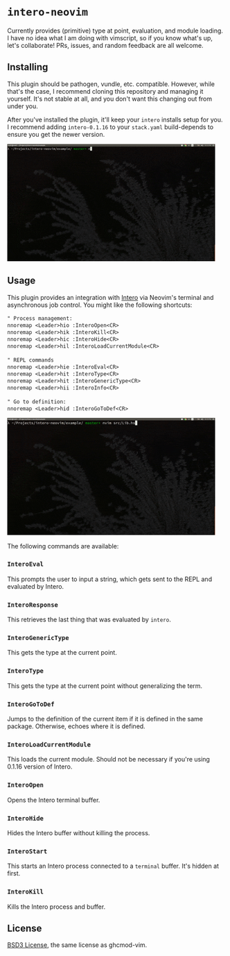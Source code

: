 # `intero-neovim`

Currently provides (primitive) type at point, evaluation, and module loading.
I have no idea what I am doing with vimscript, so if you know what's up, let's
collaborate! PRs, issues, and random feedback are all welcome.

## Installing

This plugin should be pathogen, vundle, etc. compatible. However, while that's
the case, I recommend cloning this repository and managing it yourself. It's
not stable at all, and you don't want this changing out from under you.

After you've installed the plugin, it'll keep your `intero` installs setup for
you. I recommend adding `intero-0.1.16` to your `stack.yaml` build-depends to
ensure you get the newer version.

![Demo of Installation](demo-install-lo.gif)

## Usage

This plugin provides an integration with [Intero](https://github.com/commercialhaskell/intero) via Neovim's terminal and
asynchronous job control. You might like the following shortcuts:

```
" Process management:
nnoremap <Leader>hio :InteroOpen<CR>
nnoremap <Leader>hik :InteroKill<CR>
nnoremap <Leader>hic :InteroHide<CR>
nnoremap <Leader>hil :InteroLoadCurrentModule<CR>

" REPL commands
nnoremap <Leader>hie :InteroEval<CR>
nnoremap <Leader>hit :InteroType<CR>
nnoremap <Leader>hit :InteroGenericType<CR>
nnoremap <Leader>hii :InteroInfo<CR>

" Go to definition:
nnoremap <Leader>hid :InteroGoToDef<CR>
```

![REPL demo](demo-repl-lo.gif)

The following commands are available:

### `InteroEval`

This prompts the user to input a string, which gets sent to the REPL and
evaluated by Intero.

### `InteroResponse`

This retrieves the last thing that was evaluated by `intero`.

### `InteroGenericType`

This gets the type at the current point.

### `InteroType`

This gets the type at the current point without generalizing the term.

### `InteroGoToDef`

Jumps to the definition of the current item if it is defined in the same
package. Otherwise, echoes where it is defined.

### `InteroLoadCurrentModule`

This loads the current module. Should not be necessary if you're using 0.1.16 version of Intero.

### `InteroOpen`

Opens the Intero terminal buffer.

### `InteroHide`

Hides the Intero buffer without killing the process.

### `InteroStart`

This starts an Intero process connected to a `terminal` buffer. It's hidden at
first.

### `InteroKill`

Kills the Intero process and buffer.

## License

[BSD3 License](http://www.opensource.org/licenses/BSD-3-Clause), the same license as ghcmod-vim.
